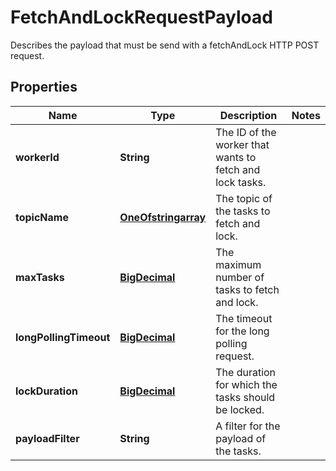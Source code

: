 

# FetchAndLockRequestPayload

Describes the payload that must be send with a fetchAndLock HTTP POST request.
## Properties

Name | Type | Description | Notes
------------ | ------------- | ------------- | -------------
**workerId** | **String** | The ID of the worker that wants to fetch and lock tasks. | 
**topicName** | [**OneOfstringarray**](OneOfstringarray.md) | The topic of the tasks to fetch and lock. | 
**maxTasks** | [**BigDecimal**](BigDecimal.md) | The maximum number of tasks to fetch and lock. | 
**longPollingTimeout** | [**BigDecimal**](BigDecimal.md) | The timeout for the long polling request. | 
**lockDuration** | [**BigDecimal**](BigDecimal.md) | The duration for which the tasks should be locked. | 
**payloadFilter** | **String** | A filter for the payload of the tasks. | 



